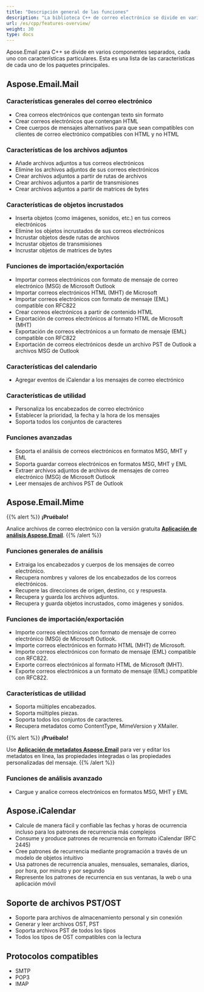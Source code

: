 ```yaml
---
title: "Descripción general de las funciones"
description: "La biblioteca C++ de correo electrónico se divide en varios componentes separados, cada uno con características particulares. Esta es una lista de las funciones de cada uno de los paquetes principales."
url: /es/cpp/features-overview/
weight: 30
type: docs
---
```


Apose.Email para C++ se divide en varios componentes separados, cada uno con características particulares. Esta es una lista de las características de cada uno de los paquetes principales.
## **Aspose.Email.Mail**
### **Características generales del correo electrónico**
- Crea correos electrónicos que contengan texto sin formato
- Crear correos electrónicos que contengan HTML
- Cree cuerpos de mensajes alternativos para que sean compatibles con clientes de correo electrónico compatibles con HTML y no HTML
### **Características de los archivos adjuntos**
- Añade archivos adjuntos a tus correos electrónicos
- Elimine los archivos adjuntos de sus correos electrónicos
- Crear archivos adjuntos a partir de rutas de archivos
- Crear archivos adjuntos a partir de transmisiones
- Crear archivos adjuntos a partir de matrices de bytes
### **Características de objetos incrustados**
- Inserta objetos (como imágenes, sonidos, etc.) en tus correos electrónicos
- Elimine los objetos incrustados de sus correos electrónicos
- Incrustar objetos desde rutas de archivos
- Incrustar objetos de transmisiones
- Incrustar objetos de matrices de bytes
### **Funciones de importación/exportación**
- Importar correos electrónicos con formato de mensaje de correo electrónico (MSG) de Microsoft Outlook
- Importar correos electrónicos HTML (MHT) de Microsoft
- Importar correos electrónicos con formato de mensaje (EML) compatible con RFC822
- Crear correos electrónicos a partir de contenido HTML
- Exportación de correos electrónicos al formato HTML de Microsoft (MHT)
- Exportación de correos electrónicos a un formato de mensaje (EML) compatible con RFC822
- Exportación de correos electrónicos desde un archivo PST de Outlook a archivos MSG de Outlook
### **Características del calendario**
- Agregar eventos de iCalendar a los mensajes de correo electrónico
### **Características de utilidad**
- Personaliza los encabezados de correo electrónico
- Establecer la prioridad, la fecha y la hora de los mensajes
- Soporta todos los conjuntos de caracteres
### **Funciones avanzadas**
- Soporta el análisis de correos electrónicos en formatos MSG, MHT y EML
- Soporta guardar correos electrónicos en formatos MSG, MHT y EML
- Extraer archivos adjuntos de archivos de mensajes de correo electrónico (MSG) de Microsoft Outlook
- Leer mensajes de archivos PST de Outlook
## **Aspose.Email.Mime**
{{% alert %}}
**¡Pruébalo!**

Analice archivos de correo electrónico con la versión gratuita [**Aplicación de análisis Aspose.Email**](https://products.aspose.app/email/es/parser).
{{% /alert %}}
### **Funciones generales de análisis**
- Extraiga los encabezados y cuerpos de los mensajes de correo electrónico.
- Recupera nombres y valores de los encabezados de los correos electrónicos.
- Recupere las direcciones de origen, destino, cc y respuesta.
- Recupera y guarda los archivos adjuntos.
- Recupera y guarda objetos incrustados, como imágenes y sonidos.
### **Funciones de importación/exportación**
- Importe correos electrónicos con formato de mensaje de correo electrónico (MSG) de Microsoft Outlook.
- Importe correos electrónicos en formato HTML (MHT) de Microsoft.
- Importe correos electrónicos con formato de mensaje (EML) compatible con RFC822.
- Exporte correos electrónicos al formato HTML de Microsoft (MHT).
- Exporte correos electrónicos a un formato de mensaje (EML) compatible con RFC822.
### **Características de utilidad**
- Soporta múltiples encabezados.
- Soporta múltiples piezas.
- Soporta todos los conjuntos de caracteres.
- Recupera metadatos como ContentType, MimeVersion y XMailer.

{{% alert %}}
**¡Pruébalo!**

Use [**Aplicación de metadatos Aspose.Email**](https://products.aspose.app/email/es/metadata) para ver y editar los metadatos en línea, las propiedades integradas o las propiedades personalizadas del mensaje.
{{% /alert %}}
### **Funciones de análisis avanzado**
- Cargue y analice correos electrónicos en formatos MSG, MHT y EML
## **Aspose.iCalendar**
- Calcule de manera fácil y confiable las fechas y horas de ocurrencia incluso para los patrones de recurrencia más complejos
- Consume y produce patrones de recurrencia en formato iCalendar (RFC 2445)
- Cree patrones de recurrencia mediante programación a través de un modelo de objetos intuitivo
- Usa patrones de recurrencia anuales, mensuales, semanales, diarios, por hora, por minuto y por segundo
- Represente los patrones de recurrencia en sus ventanas, la web o una aplicación móvil
## **Soporte de archivos PST/OST**
- Soporte para archivos de almacenamiento personal y sin conexión
- Generar y leer archivos OST, PST
- Soporta archivos PST de todos los tipos
- Todos los tipos de OST compatibles con la lectura
## **Protocolos compatibles**
- SMTP
- POP3
- IMAP


